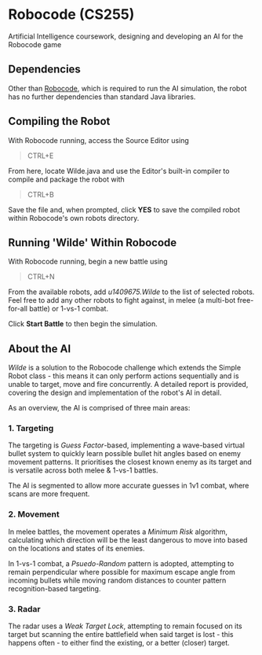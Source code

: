 # Robocode (CS255)
Artificial Intelligence coursework, designing and developing an AI for the Robocode game

## Dependencies
Other than [Robocode](http://robocode.sourceforge.net/ "Download Robocode"), which is required to run the AI simulation, the robot has no further dependencies than standard Java libraries.

## Compiling the Robot
With Robocode running, access the Source Editor using
> CTRL+E 

From here, locate Wilde.java and use the Editor's built-in compiler to compile and package the robot with
> CTRL+B

Save the file and, when prompted, click **YES** to save the compiled robot within Robocode's own robots directory.

## Running 'Wilde' Within Robocode
With Robocode running, begin a new battle using
> CTRL+N

From the available robots, add *u1409675.Wilde* to the list of selected robots. Feel free to add any other robots to fight against, in melee (a multi-bot free-for-all battle) or 1-vs-1 combat.

Click **Start Battle** to then begin the simulation.

## About the AI
*Wilde* is a solution to the Robocode challenge which extends the Simple Robot class - this means it can only perform actions sequentially and is unable to target, move and fire concurrently. A detailed report is provided, covering the design and implementation of the robot's AI in detail.

As an overview, the AI is comprised of three main areas:

### 1. Targeting

  The targeting is *Guess Factor*-based, implementing a wave-based virtual bullet system to quickly learn possible bullet hit angles based on enemy movement patterns. It prioritises the closest known enemy as its target and is versatile across both melee & 1-vs-1 battles.

  The AI is segmented to allow more accurate guesses in 1v1 combat, where scans are more frequent.

### 2. Movement

  In melee battles, the movement operates a *Minimum Risk* algorithm, calculating which direction will be the least dangerous to move into based on the locations and states of its enemies.

  In 1-vs-1 combat, a *Psuedo-Random* pattern is adopted, attempting to remain perpendicular where possible for maximum escape angle from incoming bullets while moving random distances to counter pattern recognition-based targeting.

### 3. Radar

  The radar uses a *Weak Target Lock*, attempting to remain focused on its target but scanning the entire battlefield when said target is lost - this happens often - to either find the existing, or a better (closer) target.
